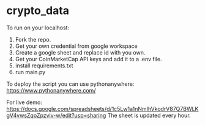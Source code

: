 # crypto_data
To run on your localhost:
1. Fork the repo.
2. Get your own credential from google workspace
3. Create a google sheet and replace id with you own.
4. Get your CoinMarketCap API keys and add it to a .env file.
5. install requirements.txt
6. run main.py

To deploy the script you can use pythonanywhere: https://www.pythonanywhere.com/


For live demo: https://docs.google.com/spreadsheets/d/1c5Lw1a1nNmIhVkodrV87Q7BWLKgV4vwsZqoZpzviv-w/edit?usp=sharing
The sheet is updated every hour.
